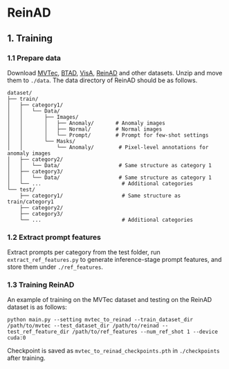 # ReinAD
## 1. Training
### 1.1 Prepare data
Download [MVTec](https://www.mvtec.com/company/research/datasets/mvtec-ad), [BTAD](https://avires.dimi.uniud.it/papers/btad/btad.zip), [VisA](https://amazon-visual-anomaly.s3.us-west-2.amazonaws.com/VisA_20220922.tar), [ReinAD](https://kaggle.com/datasets/595fda0f2e4a97cc5955c102727fab09faa65a0a34493fc2879f733c0c3e05af) and other datasets. Unzip and move them to `./data`.
The data directory of ReinAD should be as follows.
```
dataset/
├── train/
│   ├── category1/
│   │   └── Data/
│   │       ├── Images/
│   │       │   ├── Anomaly/       # Anomaly images
│   │       │   ├── Normal/        # Normal images
│   │       │   └── Prompt/        # Prompt for few-shot settings
│   │       └── Masks/
│   │           └── Anomaly/        # Pixel-level annotations for anomaly images
│   ├── category2/
│   │   └── Data/                   # Same structure as category 1
│   ├── category3/
│   │   └── Data/                   # Same structure as category 1
│   └── ...                          # Additional categories
└── test/
    ├── category1/                   # Same structure as train/category1
    ├── category2/
    ├── category3/
    └── ...                          # Additional categories
```

### 1.2 Extract prompt features
Extract prompts per category from the test folder, run `extract_ref_features.py` to generate inference-stage prompt features, and store them under `./ref_features`.
### 1.3 Training ReinAD
An example of training on the MVTec dataset and testing on the ReinAD dataset is as follows:
```
python main.py --setting mvtec_to_reinad --train_dataset_dir /path/to/mvtec --test_dataset_dir /path/to/reinad --test_ref_feature_dir /path/to/ref_features --num_ref_shot 1 --device cuda:0
```
Checkpoint is saved as `mvtec_to_reinad_checkpoints.pth` in `./checkpoints` after training.
